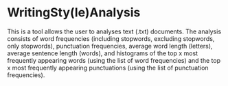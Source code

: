 # WritingSty(le)Analysis
This is a tool allows the user to analyses text (.txt) documents.  The analysis consists of 
word frequencies (including stopwords, excluding stopwords, only stopwords), punctuation 
frequencies, average word length (letters), average sentence length (words), and histograms 
of the top x most frequently appearing words (using the list of word frequencies) and the top
x most frequently appearing punctuations (using the list of punctuation frequencies).
